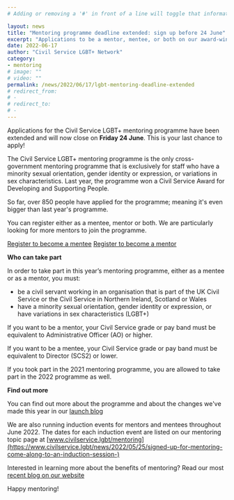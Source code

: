 ```yaml
---
# Adding or removing a '#' in front of a line will toggle that information off and on from being processed. 

layout: news
title: "Mentoring programme deadline extended: sign up before 24 June"
excerpt: "Applications to be a mentor, mentee, or both on our award-winning LGBT+ mentoring programme have been extended for one more week. Register before Friday 24 June."
date: 2022-06-17
author: "Civil Service LGBT+ Network"
category: 
- mentoring
# image: ""
# video: ""
permalink: /news/2022/06/17/lgbt-mentoring-deadline-extended
# redirect_from: 
# - 
# redirect_to: 
# - 
---
```


Applications for the Civil Service LGBT+ mentoring programme have been extended and will now close on **Friday 24 June**. This is your last chance to apply!

The Civil Service LGBT+ mentoring programme is the only cross-government mentoring programme that is exclusively for staff who have a minority sexual orientation, gender identity or expression, or variations in sex characteristics. Last year, the programme won a Civil Service Award for Developing and Supporting People.

So far, over 850 people have applied for the programme; meaning it's even bigger than last year's programme.

You can register either as a mentee, mentor or both. We are particularly looking for more mentors to join the programme.

<p><a href="https://www.civilservice.lgbt/publication/register-as-a-mentee" title="Register to become a mentee" class="button">Register to become a mentee</a> <a href="https://www.civilservice.lgbt/publication/register-as-a-mentor" title="Register to become a mentor" class="button">Register to become a mentor</a></p> 

**Who can take part**

In order to take part in this year’s mentoring programme, either as a mentee or as a mentor, you must:

* be a civil servant working in an organisation that is part of the UK Civil Service or the Civil Service in Northern Ireland, Scotland or Wales
* have a minority sexual orientation, gender identity or expression, or have variations in sex characteristics (LGBT+)

If you want to be a mentor, your Civil Service grade or pay band must be equivalent to Administrative Officer (AO) or higher.

If you want to be a mentee, your Civil Service grade or pay band must be equivalent to Director (SCS2) or lower.

If you took part in the 2021 mentoring programme, you are allowed to take part in the 2022 programme as well.

**Find out more**

You can find out more about the programme and about the changes we've made this year in our [launch blog](https://www.civilservice.lgbt/news/2022/05/17/our-lgbt-mentoring-programme-is-back-and-even-better)

We are also running induction events for mentors and mentees throughout June 2022. The dates for each induction event are listed on our mentoring topic page at [www.civilservice.lgbt/mentoring](https://www.civilservice.lgbt/news/2022/05/25/signed-up-for-mentoring-come-along-to-an-induction-session-)

Interested in learning more about the benefits of mentoring? Read our most [recent blog on our website](https://www.civilservice.lgbt/news/2022/05/31/the-benefits-of-mentoring)

Happy mentoring!
